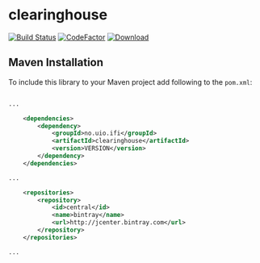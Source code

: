 # clearinghouse
[![Build Status](https://github.com/elixir-oslo/clearinghouse/workflows/Java%20CI/badge.svg)](https://github.com/elixir-oslo/clearinghouse/actions)
[![CodeFactor](https://www.codefactor.io/repository/github/elixir-oslo/clearinghouse/badge)](https://www.codefactor.io/repository/github/elixir-oslo/clearinghouse)
[![Download](https://api.bintray.com/packages/elixir-oslo/clearinghouse/clearinghouse/images/download.svg)](https://bintray.com/elixir-oslo/clearinghouse/clearinghouse/_latestVersion)

## Maven Installation
To include this library to your Maven project add following to the `pom.xml`:

```xml

...

    <dependencies>
        <dependency>
            <groupId>no.uio.ifi</groupId>
            <artifactId>clearinghouse</artifactId>
            <version>VERSION</version>
        </dependency>
    </dependencies>

...

    <repositories>
        <repository>
            <id>central</id>
            <name>bintray</name>
            <url>http://jcenter.bintray.com</url>
        </repository>
    </repositories>

...

```
